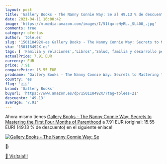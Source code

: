 ```yaml
---
layout: post
title: 'Gallery Books - The Nanny Connie Way: Se al 49.13 % de descuento'
date: 2021-04-11 16:00:42
image: 'https://m.media-amazon.com/images/I/51tqx-eHyRL._SL400_.jpg'
comments: true
category: ofertas
author: 'tole.es'
slug: '150118492X-es Gallery Books - The Nanny Connie Way: Secrets to Mastering...'
sku: '150118492X-es'
tags: [ 'Familia y relaciones','Libros','Salud, familia y desarrollo personal','gallery books', ]
actualPrice: 7.91 EUR
currency: EUR
price: 7.91
comparePrice: 15.55 EUR
prodname: 'Gallery Books - The Nanny Connie Way: Secrets to Mastering the First Four Months of Parenthood'
country: 'es'
flag: '🇪🇸'
brand: 'Gallery Books'
buyurl: 'https://www.amazon.es/dp/150118492X/?tag=tolees-21'
descuento: '49.13'
average: '7.91'
---
```


Ahora mismo tienes [Gallery Books - The Nanny Connie Way: Secrets to Mastering the First Four Months of Parenthood](https://www.amazon.es/dp/150118492X/?tag=tolees-21) a 7.91 EUR (original: 15.55 EUR) (49.13 %  de descuento) en el siguiente enlace!

[![Gallery Books - The Nanny Connie Way: Se](https://m.media-amazon.com/images/I/51tqx-eHyRL._SL400_.jpg)](https://www.amazon.es/dp/150118492X/?tag=tolees-21)

🔎:


[🛒 Visítala!!!](https://www.amazon.es/dp/150118492X/?tag=tolees-21)
